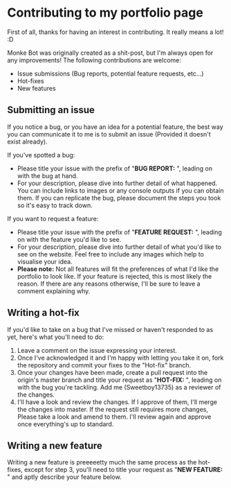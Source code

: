 # Contributing to my portfolio page
First of all, thanks for having an interest in contributing. It really means a lot! :D

Monke Bot was originally created as a shit-post, but I'm always open for any improvements!
The following contributions are welcome:
- Issue submissions (Bug reports, potential feature requests, etc...)
- Hot-fixes
- New features

## Submitting an issue
If you notice a bug, or you have an idea for a potential feature, the best way you can communicate it to me is to submit an issue (Provided it doesn't exist already).

If you've spotted a bug:
- Please title your issue with the prefix of "**BUG REPORT:** ", leading on with the bug at hand.
- For your description, please dive into further detail of what happened. You can include links to images or any console outputs if you can obtain them. If you can replicate the bug, please document the steps you took so it's easy to track down.

If you want to request a feature:
- Please title your issue with the prefix of "**FEATURE REQUEST:** ", leading on with the feature you'd like to see.
- For your description, please dive into further detail of what you'd like to see on the website. Feel free to include any images which help to visualise your idea.
- **Please note:** Not all features will fit the preferences of what I'd like the portfolio to look like. If your feature is rejected, this is most likely the reason. If there are any reasons otherwise, I'll be sure to leave a comment explaining why.

## Writing a hot-fix
If you'd like to take on a bug that I've missed or haven't responded to as yet, here's what you'll need to do:
1. Leave a comment on the issue expressing your interest.
2. Once I've acknowledged it and I'm happy with letting you take it on, fork the repository and commit your fixes to the "Hot-fix" branch.
3. Once your changes have been made, create a pull request into the origin's master branch and title your request as "**HOT-FIX:** ", leading on with the bug you're tackling. Add me (Sweetboy13735) as a reviewer of the changes.
4. I'll have a look and review the changes. If I approve of them, I'll merge the changes into master. If the request still requires more changes, Please take a look and amend to them. I'll review again and approve once everything's up to standard.

## Writing a new feature
Writing a new feature is preeeeetty much the same process as the hot-fixes, except for step 3, you'll need to title your request as "**NEW FEATURE:** " and aptly describe your feature below.
